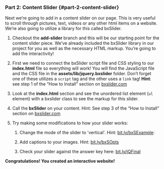 ### Part 2:  Content Slider  {#part-2-content-slider}

Next we’re going to add in a content slider on our page.  This is very useful to scroll through pictures, text, videos or any other html items on a website.  We’re also going to utilize a library for this called bxSlider.

1.  Checkout the **add-slider** branch and this will be our starting point for the content slider piece.  We’ve already included the bxSlider library in our project for you as well as the necessary HTML markup.  You’re going to add the interactivity!

1.  First we need to connect the bxSlider script file and CSS styling to our **index.html** file so everything will work!  You will find the JavaScript file and the CSS file in the **assets/lib/jquery.bxslider** folder.  Don’t forget one of these utilizes a `script` tag and the other uses a `link` tag! **Hint**: see step 1 of the “How to Install” section on [bxslider.com](https://www.google.com/url?q=http://bxslider.com/&sa=D&ust=1478465001143000&usg=AFQjCNF_LD_iPyCbCafnDyNst5RhU0sXEQ)

1.  Look at the **index.html** section and see the unordered list element (`ul` element) with a bxslider class to see the markup for this slider.

1.  Call the **bxSlider** on your content.  Hint: See step 3 of  the “How to Install” section on [bxslider.com](https://www.google.com/url?q=http://bxslider.com/&sa=D&ust=1478465001145000&usg=AFQjCNH59Q6SAJMiDPwggB3_SlRK7aSgSg)

1.  Try making some modifications to how your slider works:

    1.  Change the mode of the slider to &#039;vertical&#039;. Hint: [bit.ly/bxSExample](https://www.google.com/url?q=http://bit.ly/bxSExample&sa=D&ust=1478465001146000&usg=AFQjCNHWOUOFLAr_2fdC9ImaS4IivSHLaQ):
    2.  Add captions to your images. Hint: [bit.ly/bxSOpts](https://www.google.com/url?q=http://bit.ly/bxSOpts&sa=D&ust=1478465001147000&usg=AFQjCNGmZDRreRYpKPjKYrPddN37qdnqZA)

    1.  Check your slider against the answer key here: [bit.ly/jQFinal](https://www.google.com/url?q=http://bit.ly/jQFinal&sa=D&ust=1478465001147000&usg=AFQjCNGTMKN5X3HFaQQUCimHjR4WJVFzMA) 

**Congratulations!  You created an interactive website!**
